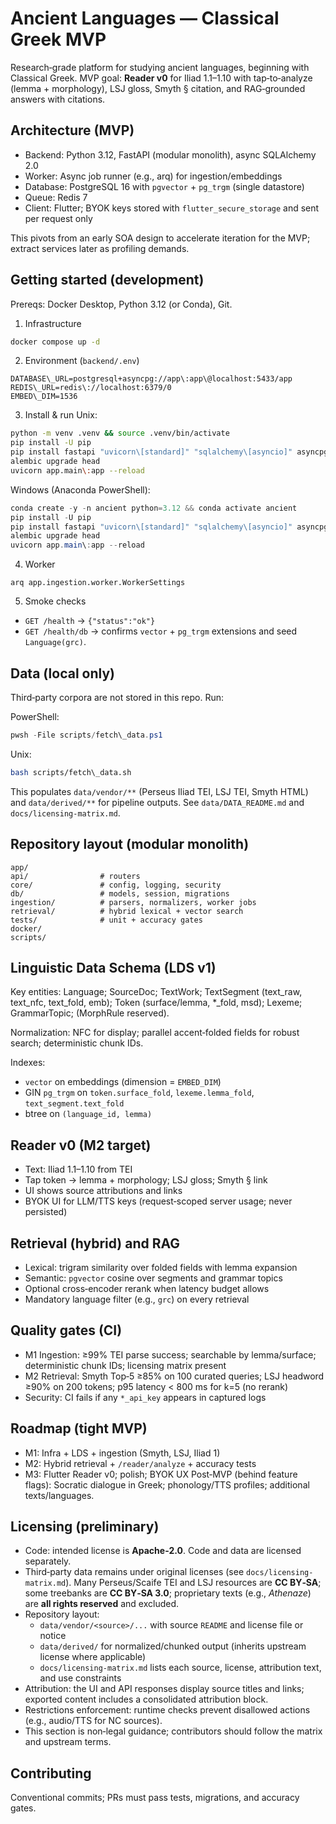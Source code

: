 # Ancient Languages — Classical Greek MVP

Research‑grade platform for studying ancient languages, beginning with Classical Greek. MVP goal: **Reader v0** for Iliad 1.1–1.10 with tap‑to‑analyze (lemma + morphology), LSJ gloss, Smyth § citation, and RAG‑grounded answers with citations.

## Architecture (MVP)
- Backend: Python 3.12, FastAPI (modular monolith), async SQLAlchemy 2.0
- Worker: Async job runner (e.g., arq) for ingestion/embeddings
- Database: PostgreSQL 16 with `pgvector` + `pg_trgm` (single datastore)
- Queue: Redis 7
- Client: Flutter; BYOK keys stored with `flutter_secure_storage` and sent per request only

This pivots from an early SOA design to accelerate iteration for the MVP; extract services later as profiling demands.

## Getting started (development)
Prereqs: Docker Desktop, Python 3.12 (or Conda), Git.

1) Infrastructure
```bash
docker compose up -d
```

2) Environment (`backend/.env`)
```
DATABASE\_URL=postgresql+asyncpg://app\:app\@localhost:5433/app
REDIS\_URL=redis\://localhost:6379/0
EMBED\_DIM=1536
```

3) Install & run
Unix:
```bash
python -m venv .venv && source .venv/bin/activate
pip install -U pip
pip install fastapi "uvicorn\[standard]" "sqlalchemy\[asyncio]" asyncpg alembic lxml redis arq "psycopg\[binary]" python-dotenv pydantic-settings pgvector
alembic upgrade head
uvicorn app.main\:app --reload
```

Windows (Anaconda PowerShell):
```powershell
conda create -y -n ancient python=3.12 && conda activate ancient
pip install -U pip
pip install fastapi "uvicorn\[standard]" "sqlalchemy\[asyncio]" asyncpg alembic lxml redis arq "psycopg\[binary]" python-dotenv pydantic-settings pgvector
alembic upgrade head
uvicorn app.main\:app --reload
```

4) Worker
```
arq app.ingestion.worker.WorkerSettings
```

5) Smoke checks
- `GET /health` → `{"status":"ok"}`
- `GET /health/db` → confirms `vector` + `pg_trgm` extensions and seed `Language(grc)`.

## Data (local only)
Third‑party corpora are not stored in this repo. Run:

PowerShell:
```powershell
pwsh -File scripts/fetch\_data.ps1
```

Unix:
```bash
bash scripts/fetch\_data.sh
```

This populates `data/vendor/**` (Perseus Iliad TEI, LSJ TEI, Smyth HTML) and `data/derived/**` for pipeline outputs. See `data/DATA_README.md` and `docs/licensing-matrix.md`.

## Repository layout (modular monolith)

```
app/
api/                # routers
core/               # config, logging, security
db/                 # models, session, migrations
ingestion/          # parsers, normalizers, worker jobs
retrieval/          # hybrid lexical + vector search
tests/              # unit + accuracy gates
docker/
scripts/
```

## Linguistic Data Schema (LDS v1)
Key entities: Language; SourceDoc; TextWork; TextSegment (text_raw, text_nfc, text_fold, emb); Token (surface/lemma, *_fold, msd); Lexeme; GrammarTopic; (MorphRule reserved).

Normalization: NFC for display; parallel accent‑folded fields for robust search; deterministic chunk IDs.

Indexes:
- `vector` on embeddings (dimension = `EMBED_DIM`)
- GIN `pg_trgm` on `token.surface_fold`, `lexeme.lemma_fold`, `text_segment.text_fold`
- btree on `(language_id, lemma)`

## Reader v0 (M2 target)
- Text: Iliad 1.1–1.10 from TEI
- Tap token → lemma + morphology; LSJ gloss; Smyth § link
- UI shows source attributions and links
- BYOK UI for LLM/TTS keys (request‑scoped server usage; never persisted)

## Retrieval (hybrid) and RAG
- Lexical: trigram similarity over folded fields with lemma expansion
- Semantic: `pgvector` cosine over segments and grammar topics
- Optional cross‑encoder rerank when latency budget allows
- Mandatory language filter (e.g., `grc`) on every retrieval

## Quality gates (CI)
- M1 Ingestion: ≥99% TEI parse success; searchable by lemma/surface; deterministic chunk IDs; licensing matrix present
- M2 Retrieval: Smyth Top‑5 ≥85% on 100 curated queries; LSJ headword ≥90% on 200 tokens; p95 latency < 800 ms for k=5 (no rerank)
- Security: CI fails if any `*_api_key` appears in captured logs

## Roadmap (tight MVP)
- M1: Infra + LDS + ingestion (Smyth, LSJ, Iliad 1)
- M2: Hybrid retrieval + `/reader/analyze` + accuracy tests
- M3: Flutter Reader v0; polish; BYOK UX
Post‑MVP (behind feature flags): Socratic dialogue in Greek; phonology/TTS profiles; additional texts/languages.

## Licensing (preliminary)
- Code: intended license is **Apache‑2.0**. Code and data are licensed separately.
- Third‑party data remains under original licenses (see `docs/licensing-matrix.md`). Many Perseus/Scaife TEI and LSJ resources are **CC BY‑SA**; some treebanks are **CC BY‑SA 3.0**; proprietary texts (e.g., *Athenaze*) are **all rights reserved** and excluded.
- Repository layout:
  - `data/vendor/<source>/...` with source `README` and license file or notice
  - `data/derived/` for normalized/chunked output (inherits upstream license where applicable)
  - `docs/licensing-matrix.md` lists each source, license, attribution text, and use constraints
- Attribution: the UI and API responses display source titles and links; exported content includes a consolidated attribution block.
- Restrictions enforcement: runtime checks prevent disallowed actions (e.g., audio/TTS for NC sources).
- This section is non‑legal guidance; contributors should follow the matrix and upstream terms.

## Contributing
Conventional commits; PRs must pass tests, migrations, and accuracy gates.

